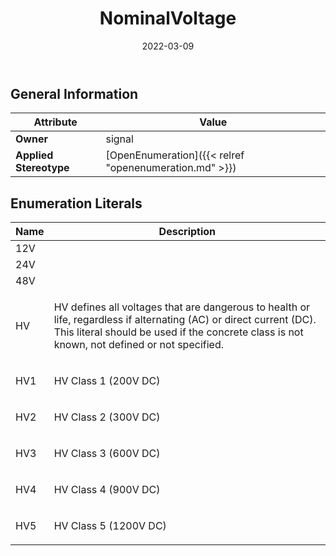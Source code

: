 ﻿---
title: NominalVoltage
toc: false
type: specs
date: "2022-03-09"
draft: false
specification: VEC
version: 2.0.0
documentType: "Recommendation"
elementType: Class
classes:
  - NominalVoltage
menu_name: vec-2.0.0
---


## General Information

| Attribute               | Value |
|-------------------------|-------|
| **Owner**               | signal |
| **Applied Stereotype**  | [OpenEnumeration]({{< relref "openenumeration.md" >}})<br/>  |

## Enumeration Literals
| Name          | **Description** |
|---------------|-----------------|
| 12V |  |
| 24V |  |
| 48V |  |
| HV | <p> HV defines all voltages that are dangerous to health or life, regardless if alternating (AC) or direct current (DC). This literal should be used if the concrete class is not known, not defined or not specified.      </p> |
| HV1 | <p> HV Class 1 (200V&#160;DC)      </p> |
| HV2 | <p> HV Class 2 (300V&#160;DC)      </p> |
| HV3 | <p> HV Class 3 (600V&#160;DC)      </p> |
| HV4 | <p> HV Class 4 (900V&#160;DC)      </p> |
| HV5 | <p> HV Class 5 (1200V&#160;DC)      </p> |
